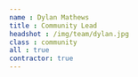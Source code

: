 ```yaml
---
name : Dylan Mathews
title : Community Lead
headshot : /img/team/dylan.jpg
class : community
all : true
contractor: true
---
```

